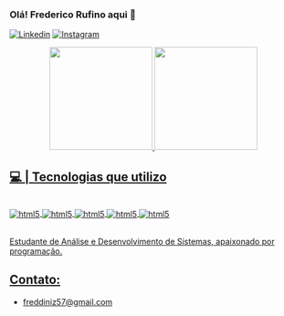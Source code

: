 ### Olá! Frederico Rufino aqui 👋 

[![Linkedin](https://img.shields.io/badge/LinkedIn-0077B5?style=for-the-badge&logo=linkedin&logoColor=white)](https://www.linkedin.com/in/fred-diniz/)
[![Instagram](https://img.shields.io/badge/Instagram-E4405F?style=for-the-badge&logo=instagram&logoColor=white)](https://www.instagram.com/fred_drufino/)

<div align="center">
    <a href="https://github.com/fredrufino">
<img height="180em" src="https://github-readme-stats.vercel.app/api?username=fredrufino&show_icons=true&theme=dark&include_all_commits=true&count_private=true"/>
<img height="180em" src="https://github-readme-stats.vercel.app/api/top-langs/?username=fredrufino&layout=compact&langs_count=7&theme=dark"/>
</div>

## 💻 | Tecnologias que utilizo

<div style="display: inline_block"><br/>
    <img align="center" alt="html5" src="https://img.shields.io/badge/HTML5-E34F26?style=for-the-badge&logo=html5&logoColor=white">
    <img align="center" alt="html5" src="https://img.shields.io/badge/CSS3-1572B6?style=for-the-badge&logo=css3&logoColor=white">
    <img align="center" alt="html5" src="https://img.shields.io/badge/JavaScript-F7DF1E?style=for-the-badge&logo=javascript&logoColor=black">
    <img align="center" alt="html5" src="https://img.shields.io/badge/C%2B%2B-00599C?style=for-the-badge&logo=c%2B%2B&logoColor=white">
    <img align="center" alt="html5" src="https://img.shields.io/badge/Python-14354C?style=for-the-badge&logo=python&logoColor=white">
</div><br/>

Estudante de Análise e Desenvolvimento de Sistemas, apaixonado por programação.

## Contato:
- freddiniz57@gmail.com
